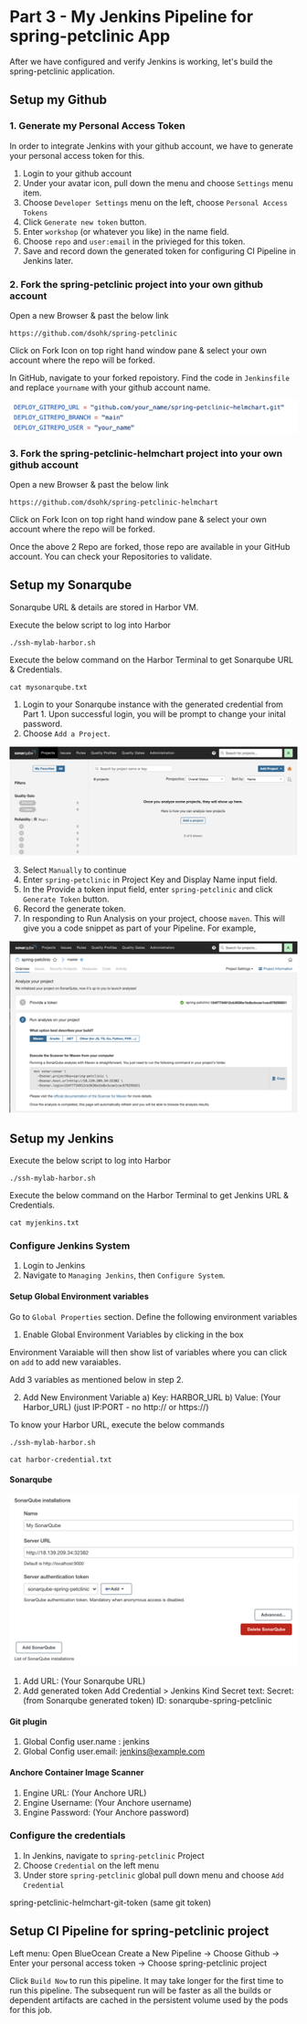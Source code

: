 # Part 3 - My Jenkins Pipeline for spring-petclinic App

After we have configured and verify Jenkins is working, let's build the spring-petclinic application.

## Setup my Github

### 1. Generate my Personal Access Token

In order to integrate Jenkins with your github account, we have to generate your personal access token for this.

1. Login to your github account
2. Under your avatar icon, pull down the menu and choose `Settings` menu item.
3. Choose `Developer Settings` menu on the left, choose `Personal Access Tokens`
4. Click `Generate new token` button.
5. Enter `workshop` (or whatever you like) in the name field.
6. Choose `repo` and `user:email` in the privieged for this token.
7. Save and record down the generated token for configuring CI Pipeline in Jenkins later.

### 2. Fork the spring-petclinic project into your own github account

Open a new Browser & past the below link

```
https://github.com/dsohk/spring-petclinic
```
Click on Fork Icon on top right hand window pane & select your own account where the repo will be forked.

In GitHub, navigate to your forked repoistory. Find the code in `Jenkinsfile` and replace `yourname` with your github account name.

![Code change after forked repo](./images/github-repo-code-change-yourname.png)

### 3. Fork the spring-petclinic-helmchart project into your own github account

Open a new Browser & past the below link

```
https://github.com/dsohk/spring-petclinic-helmchart
```
Click on Fork Icon on top right hand window pane & select your own account where the repo will be forked.

Once the above 2 Repo are forked, those repo are available in your GitHub account. 
You can check your Repositories to validate. 


## Setup my Sonarqube

Sonarqube URL & details are stored in Harbor VM. 

Execute the below script to log into Harbor
```
./ssh-mylab-harbor.sh
```

Execute the below command on the Harbor Terminal to get Sonarqube URL & Credentials.

```
cat mysonarqube.txt
```

1. Login to your Sonarqube instance with the generated credential from Part 1. Upon successful login, you will be prompt to change your inital password. 
2. Choose `Add a Project`. 

![Add Project in Sonarqube](./images/sonarqube-add-project.png)

3. Select `Manually` to continue
3. Enter `spring-petclinic` in Project Key and Display Name input field.
4. In the Provide a token input field, enter `spring-petclinic` and click `Generate Token` button.
5. Record the generate token.
6. In responding to Run Analysis on your project, choose `maven`. This will give you a code snippet as part of your Pipeline. For example,

![Generated Token in Sonarqube](./images/sonarqube-add-project-generated-token.png)

## Setup my Jenkins

Execute the below script to log into Harbor
```
./ssh-mylab-harbor.sh
```

Execute the below command on the Harbor Terminal to get Jenkins URL & Credentials.

```
cat myjenkins.txt
```

### Configure Jenkins System

1. Login to Jenkins
2. Navigate to `Managing Jenkins`, then `Configure System`.

#### Setup Global Environment variables

Go to `Global Properties` section. Define the following environment variables

1. Enable Global Environment Variables by clicking in the box 

Environment Varaiable will then show list of variables where you can click on `add` to add new varaiables. 

Add 3 variables as mentioned below in step 2.

2. Add New Environment Variable
   a) Key: HARBOR_URL
   b) Value: (Your Harbor_URL) (just IP:PORT - no http:// or https://)
   
To know your Harbor URL, execute the below commands

```
./ssh-mylab-harbor.sh
```
```
cat harbor-credential.txt
```


#### Sonarqube

![Configure Sonarqube integration in Jenkins](./images/jenkins-configure-sonarqube.png)

1. Add URL: (Your Sonarqube URL)
2. Add generated token 
  Add Credential > Jenkins
  Kind Secret text: 
  Secret: (from Sonarqube generated token)
  ID: sonarqube-spring-petclinic

#### Git plugin

1. Global Config user.name : jenkins
2. Global Config user.email: jenkins@example.com

#### Anchore Container Image Scanner

1. Engine URL: (Your Anchore URL)
2. Engine Username: (Your Anchore username)
3. Engine Password: (Your Anchore password)


### Configure the credentials

1. In Jenkins, navigate to `spring-petclinic` Project
2. Choose `Credential` on the left menu
3. Under store `spring-petclinic` global pull down menu and choose `Add Credential`

spring-petclinic-helmchart-git-token
(same git token)

## Setup CI Pipeline for spring-petclinic project

Left menu:
  Open BlueOcean
  Create a New Pipeline
  -> Choose Github
  -> Enter your personal access token
  -> Choose spring-petclinic project 

Click `Build Now` to run this pipeline. It may take longer for the first time to run this pipeline. The subsequent run will be faster as all the builds or dependent artifacts are cached in the persistent volume used by the pods for this job.




